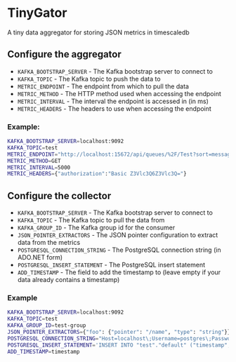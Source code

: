 # TinyGator
A tiny data aggregator for storing JSON metrics in timescaledb

## Configure the aggregator

* `KAFKA_BOOTSTRAP_SERVER` - The Kafka bootstrap server to connect to
* `KAFKA_TOPIC` - The Kafka topic to push the data to
* `METRIC_ENDPOINT` - The endpoint from which to pull the data
* `METRIC_METHOD` - The HTTP method used when accessing the endpoint
* `METRIC_INTERVAL` - The interval the endpoint is accessed in (in ms)
* `METRIC_HEADERS` - The headers to use when accessing the endpoint

### Example:

```bash
KAFKA_BOOTSTRAP_SERVER=localhost:9092
KAFKA_TOPIC=test
METRIC_ENDPOINT="http://localhost:15672/api/queues/%2F/Test?sort=message_stats.publish_details.rate&sort_reverse=true&columns=name,message_stats.publish_details.rate,message_stats.deliver_get_details.rate"
METRIC_METHOD=GET
METRIC_INTERVAL=5000
METRIC_HEADERS={"authorization":"Basic Z3Vlc3Q6Z3Vlc3Q="}
```

## Configure the collector

* `KAFKA_BOOTSTRAP_SERVER` - The Kafka bootstrap server to connect to
* `KAFKA_TOPIC` - The Kafka topic to pull the data from
* `KAFKA_GROUP_ID` - The Kafka group id for the consumer
* `JSON_POINTER_EXTRACTORS` - The JSON pointer configuration to extract data from the metrics
* `POSTGRESQL_CONNECTION_STRING` - The PostgreSQL connection string (in ADO.NET form)
* `POSTGRESQL_INSERT_STATEMENT` - The PostgreSQL insert statement
* `ADD_TIMESTAMP` - The field to add the timestamp to (leave empty if your data already contains a timestamp)

### Example

```bash
KAFKA_BOOTSTRAP_SERVER=localhost:9092
KAFKA_TOPIC=test
KAFKA_GROUP_ID=test-group
JSON_POINTER_EXTRACTORS={"foo": {"pointer": "/name", "type": "string"}}
POSTGRESQL_CONNECTION_STRING="Host=localhost\;Username=postgres\;Password=timescale"
POSTGRESQL_INSERT_STATEMENT='INSERT INTO "test"."default" ("timestamp", "value") VALUES (@timestamp, @foo)'
ADD_TIMESTAMP=timestamp
```